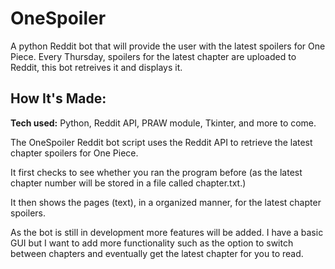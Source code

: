 # OneSpoiler
A python Reddit bot that will provide the user with the latest spoilers for One Piece. Every Thursday, spoilers for the latest chapter are uploaded to Reddit, this bot retreives it and displays it.
## How It's Made:

**Tech used:** Python, Reddit API, PRAW module, Tkinter, and more to come.

The OneSpoiler Reddit bot script uses the Reddit API to retrieve the latest chapter spoilers for One Piece.

It first checks to see whether you ran the program before (as the latest chapter number will be stored in a file called chapter.txt.)

It then shows the pages (text), in a organized manner, for the latest chapter spoilers.

As the bot is still in development more features will be added. I have a basic GUI but I want to add more functionality such as the option to switch between chapters and eventually get the latest chapter for you to read. 
